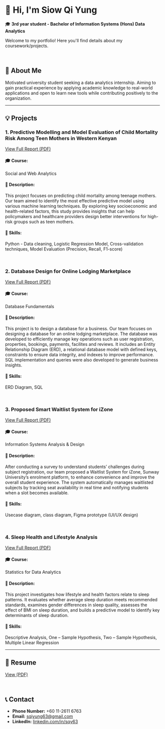 
# 👋 Hi, I'm Siow Qi Yung

🎓 **3rd year student - Bachelor of Information Systems (Hons) Data Analytics**

Welcome to my portfolio! Here you'll find details about my coursework/projects.

<br>

## 💬 About Me
Motivated university student seeking a data analytics internship. Aiming to gain practical experience by applying academic knowledge to real-world applications and open to learn new tools while contributing positively to the organization.

---

## 💡 Projects

### 1. Predictive Modelling and Model Evaluation of Child Mortality Risk Among Teen Mothers in Western Kenyan
[View Full Report (PDF)](https://github.com/qiyung63/github-portfolio/blob/main/Predictive%20Modelling%20and%20Model%20Evaluation%20of%20Child%20Mortality%20Risk%20Among%20Teen%20Mothers%20in%20Western%20Kenya.pdf)
#### 🎓 Course:
Social and Web Analytics

#### 📝 Description:
This project focuses on predicting child mortality among teenage mothers. Our team aimed to identify the most effective predictive model using various machine learning techniques. By exploring key socioeconomic and health-related factors, this study provides insights that can help policymakers and healthcare providers design better interventions for high-risk groups such as teen mothers.

#### 🧠 Skills:
Python - Data cleaning, Logistic Regression Model, Cross-validation techniques, Model Evaluation (Precision, Recall, F1-score)

<br>

### 2. Database Design for Online Lodging Marketplace
[View Full Report (PDF)](https://github.com/qiyung63/github-portfolio/blob/main/SEG1201%20Template%20-%20Final%20Assessment.pdf)
#### 🎓 Course: 
Database Fundamentals

#### 📝 Description: 
This project is to design a database for a business. Our team focuses on designing a database for an online lodging marketplace. The database was developed to efficiently manage key operations such as user registration, properties, bookings, payments, facilites and reviews. It includes an Entity Relationship Diagram (ERD), a relational database model with defined keys, constraints to ensure data integrity, and indexes to improve performance. SQL implementation and queries were also developed to generate business insights.
#### 🧠 Skills:
ERD Diagram, SQL

<br>

### 3.  Proposed Smart Waitlist System for iZone

[View Full Report (PDF)](https://github.com/qiyung63/github-portfolio/blob/main/Sunway's%20Smart%20iZone%20Waitlist%20System.pdf)

#### 🎓 Course: 
Information Systems Analysis & Design

#### 📝 Description:
After conducting a survey to understand students’ challenges during subject registration, our team proposed a Waitlist System for iZone, Sunway University’s enrolment platform, to enhance convenience and improve the overall student experience. The system automatically manages waitlisted subjects by tracking seat availability in real time and notifying students when a slot becomes available.

#### 🧠 Skills:
Usecase diagram, class diagram, Figma prototype (UI/UX design)

<br>

### 4. Sleep Health and Lifestyle Analysis

[View Full Report (PDF)](https://github.com/qiyung63/github-portfolio/blob/main/Sleep%20Health%20and%20Lifestyle%20Dataset%20Analysis.pdf)

#### 🎓 Course: 
Statistics for Data Analytics

#### 📝 Description:
This project investigates how lifestyle and health factors relate to sleep patterns. It evaluates whether average sleep duration meets recommended standards, examines gender differences in sleep quality, assesses the effect of BMI on sleep duration, and builds a predictive model to identify key determinants of sleep duration.

#### 🧠 Skills:
Descriptive Analysis, One – Sample Hypothesis, Two – Sample Hypothesis, Multiple Linear Regression

---

## 📄 Resume 
[View (PDF)](https://github.com/qiyung63/github-portfolio/blob/main/Resume-Siow%20Qi%20Yung%20(Data%20analytics).pdf)

<br>

## 📞 Contact
- **Phone Number:** +60 11-2611 6763
- **Email:** sqiyung63@gmail.com
- **LinkedIn:** [linkedin.com/in/sqy63](https://linkedin.com/in/sqy63)
